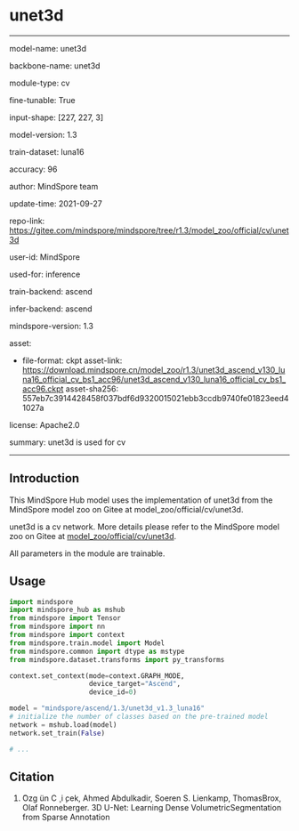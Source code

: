 # unet3d

---

model-name: unet3d

backbone-name: unet3d

module-type: cv

fine-tunable: True

input-shape: [227, 227, 3]

model-version: 1.3

train-dataset: luna16

accuracy: 96

author: MindSpore team

update-time: 2021-09-27

repo-link: <https://gitee.com/mindspore/mindspore/tree/r1.3/model_zoo/official/cv/unet3d>

user-id: MindSpore

used-for: inference

train-backend: ascend

infer-backend: ascend

mindspore-version: 1.3

asset:

-
    file-format: ckpt
    asset-link: <https://download.mindspore.cn/model_zoo/r1.3/unet3d_ascend_v130_luna16_official_cv_bs1_acc96/unet3d_ascend_v130_luna16_official_cv_bs1_acc96.ckpt>
    asset-sha256: 557eb7c3914428458f037bdf6d9320015021ebb3ccdb9740fe01823eed41027a

license: Apache2.0

summary: unet3d is used for cv

---

## Introduction

This MindSpore Hub model uses the implementation of unet3d from the MindSpore model zoo on Gitee at model_zoo/official/cv/unet3d.

unet3d is a cv network. More details please refer to the MindSpore model zoo on Gitee at [model_zoo/official/cv/unet3d](https://gitee.com/mindspore/mindspore/blob/r1.3/model_zoo/official/cv/unet3d/README.md).

All parameters in the module are trainable.

## Usage

```python
import mindspore
import mindspore_hub as mshub
from mindspore import Tensor
from mindspore import nn
from mindspore import context
from mindspore.train.model import Model
from mindspore.common import dtype as mstype
from mindspore.dataset.transforms import py_transforms

context.set_context(mode=context.GRAPH_MODE,
                    device_target="Ascend",
                    device_id=0)

model = "mindspore/ascend/1.3/unet3d_v1.3_luna16"
# initialize the number of classes based on the pre-trained model
network = mshub.load(model)
network.set_train(False)

# ...
```

## Citation

1. ̈Ozg ̈un C ̧ i ̧cek, Ahmed Abdulkadir, Soeren S. Lienkamp, ThomasBrox, Olaf Ronneberger. 3D U-Net: Learning Dense VolumetricSegmentation from Sparse Annotation
